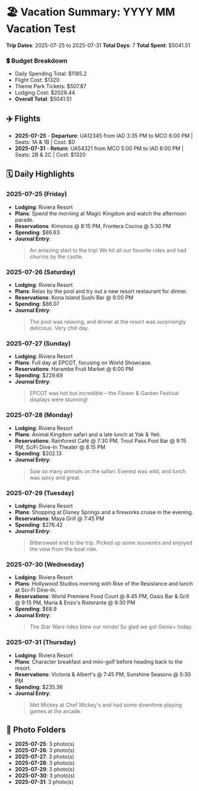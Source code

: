 # 🏖️ Vacation Summary: YYYY MM Vacation Test

**Trip Dates**: 2025-07-25 to 2025-07-31
**Total Days**: 7
**Total Spent**: $5041.51

### 💲 Budget Breakdown
- Daily Spending Total: $1185.2
- Flight Cost: $1320
- Theme Park Tickets: $507.87
- Lodging Cost: $2028.44
- **Overall Total**: $5041.51

## ✈️ Flights
- **2025-07-25** - **Departure**: UA12345 from IAD 3:35 PM to MCO 6:00 PM | Seats: 1A & 1B | Cost: $0
- **2025-07-31** - **Return**: UA54321 from MCO 5:00 PM to IAD 8:00 PM | Seats: 2B & 2C | Cost: $1320

## 🗓️ Daily Highlights
### 2025-07-25 (Friday)
- **Lodging**: Riviera Resort
- **Plans**: Spend the morning at Magic Kingdom and watch the afternoon parade.
- **Reservations**: Kimonos @ 8:15 PM, Frontera Cocina @ 5:30 PM
- **Spending**: $86.63
- **Journal Entry**:
  > An amazing start to the trip! We hit all our favorite rides and had churros by the castle.

### 2025-07-26 (Saturday)
- **Lodging**: Riviera Resort
- **Plans**: Relax by the pool and try out a new resort restaurant for dinner.
- **Reservations**: Kona Island Sushi Bar @ 9:00 PM
- **Spending**: $86.07
- **Journal Entry**:
  > The pool was relaxing, and dinner at the resort was surprisingly delicious. Very chill day.

### 2025-07-27 (Sunday)
- **Lodging**: Riviera Resort
- **Plans**: Full day at EPCOT, focusing on World Showcase.
- **Reservations**: Harambe Fruit Market @ 6:00 PM
- **Spending**: $229.69
- **Journal Entry**:
  > EPCOT was hot but incredible – the Flower & Garden Festival displays were stunning!

### 2025-07-28 (Monday)
- **Lodging**: Riviera Resort
- **Plans**: Animal Kingdom safari and a late lunch at Yak & Yeti.
- **Reservations**: Rainforest Café @ 7:30 PM, Trout Pass Pool Bar @ 9:15 PM, SciFi Dine-In Theater @ 8:15 PM
- **Spending**: $202.13
- **Journal Entry**:
  > Saw so many animals on the safari. Everest was wild, and lunch was spicy and great.

### 2025-07-29 (Tuesday)
- **Lodging**: Riviera Resort
- **Plans**: Shopping at Disney Springs and a fireworks cruise in the evening.
- **Reservations**: Maya Grill @ 7:45 PM
- **Spending**: $276.42
- **Journal Entry**:
  > Bittersweet end to the trip. Picked up some souvenirs and enjoyed the view from the boat ride.

### 2025-07-30 (Wednesday)
- **Lodging**: Riviera Resort
- **Plans**: Hollywood Studios morning with Rise of the Resistance and lunch at Sci-Fi Dine-In.
- **Reservations**: World Premiere Food Court @ 8:45 PM, Oasis Bar & Grill @ 9:15 PM, Maria & Enzo's Ristorante @ 9:30 PM
- **Spending**: $68.9
- **Journal Entry**:
  > The Star Wars rides blew our minds! So glad we got Genie+ today.

### 2025-07-31 (Thursday)
- **Lodging**: Riviera Resort
- **Plans**: Character breakfast and mini-golf before heading back to the resort.
- **Reservations**: Victoria & Albert's @ 7:45 PM, Sunshine Seasons @ 5:30 PM
- **Spending**: $235.36
- **Journal Entry**:
  > Met Mickey at Chef Mickey's and had some downtime playing games at the arcade.

## 📸 Photo Folders
- **2025-07-25**: 3 photo(s)
- **2025-07-26**: 3 photo(s)
- **2025-07-27**: 3 photo(s)
- **2025-07-28**: 3 photo(s)
- **2025-07-29**: 3 photo(s)
- **2025-07-30**: 3 photo(s)
- **2025-07-31**: 3 photo(s)
